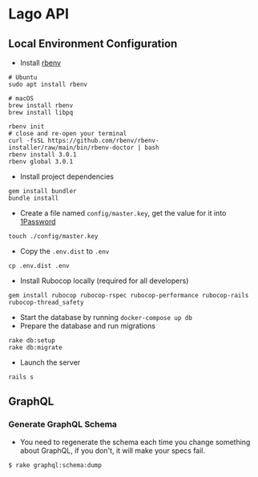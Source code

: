 # Lago API

## Local Environment Configuration

- Install [rbenv](https://github.com/rbenv/rbenv)
```shell
# Ubuntu
sudo apt install rbenv

# macOS
brew install rbenv
brew install libpq

rbenv init
# close and re-open your terminal
curl -fsSL https://github.com/rbenv/rbenv-installer/raw/main/bin/rbenv-doctor | bash
rbenv install 3.0.1
rbenv global 3.0.1
```

- Install project dependencies
```shell
gem install bundler
bundle install
```
- Create a file named `config/master.key`, get the value for it into [1Password](https://start.1password.com/open/i?a=CV2K6WPYLZBXXGIKIUYUJOA3Z4&v=4k453pfxong4lipf3oookha7ei&i=kc2v2trpahmnzcl5k3krdl2z3y&h=my.1password.com)
```shell
touch ./config/master.key
```
- Copy the `.env.dist` to `.env`
```shell
cp .env.dist .env
```

- Install Rubocop locally (required for all developers)
```shell
gem install rubocop rubocop-rspec rubocop-performance rubocop-rails rubocop-thread_safety
```

- Start the database by running `docker-compose up db`
- Prepare the database and run migrations
```shell
rake db:setup
rake db:migrate
```

- Launch the server
```shell
rails s
```

## GraphQL

### Generate GraphQL Schema

- You need to regenerate the schema each time you change something about GraphQL, if you don't, it will make your specs fail.
```shell
$ rake graphql:schema:dump
```